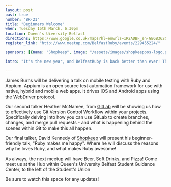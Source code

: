 ```yaml
---
layout: post
past: true
number: "BR-21"
title: "Beginners Welcome"
when: Tuesday 15th March, 6.30pm
location: Queen's Uiversity Belfast
directions: https://www.google.co.uk/maps?hl=en&rlz=1R2ADBF_en-GBGB362&um=1&ie=UTF-8&q=student+guidance+centre&fb=1&gl=uk&hq=student+guidance+centre&hnear=0x4860fffdd7d08a3b:0x2e57162cefc7c531,Belfast&cid=5214376252065736888
register_link: "http://www.meetup.com/BelfastRuby/events/229455224/"

sponsors: [{name: "Shopkeep", image: "/assets/images/shopkeeppos-logo.png", link: "http://shopkeep.com"}, {name: "GitLab", image: "/assets/images/gitlab-logo.svg", link: "https://about.gitlab.com/"}, {name: "Four Star Pizza", image: "/assets/images/fourstarpizza-logo.png", link: "http://www.fourstarpizza.co.uk/"}]

intro: "It's the new year, and BelfastRuby is back better than ever! The March 2016 meetup has three great beginner-friendly talks lined up. Be sure to not miss out!"

---
```


James Burns will be delivering a talk on mobile testing with Ruby and Appium. Appium is an open source test automation framework for use with native, hybrid and mobile web apps. It drives iOS and Android apps using the WebDriver protocol.

Our second talker Heather McNamee, from [GitLab](https://about.gitlab.com/) will be showing us how to effectively use Git Version Control Workflow within your projects. Specifically delving into how you can use GitLab to create branches, changes, and merge pull requests - and what is happening behind the scenes within Git to make this all happen.

Our final talker, David Kennedy of [Shopkeep](http://www.shopkeep.com/) will present his beginner-friendly talk, "Ruby makes me happy". Where he will discuss the reasons why he loves Ruby, and what makes Ruby awesome!

As always, the next meetup will have Beer, Soft Drinks, and Pizza! Come meet us at the Hub within Queen's University Belfast Student Guidance Center, to the left of the Student's Union

Be sure to watch this space for any updates!